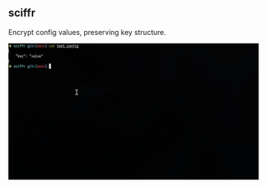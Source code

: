 ## sciffr

Encrypt config values, preserving key structure.

![sciffr usage](https://github.com/torfstack/sciffr/blob/main/sciffr.gif)
